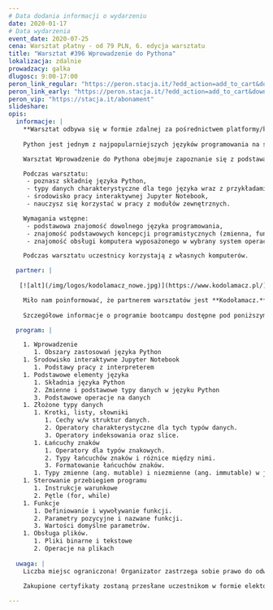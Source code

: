 ```yaml
---
# Data dodania informacji o wydarzeniu
date: 2020-01-17
# Data wydarzenia
event_date: 2020-07-25
cena: Warsztat płatny - od 79 PLN, 6. edycja warsztatu
title: "Warsztat #396 Wprowadzenie do Pythona"
lokalizacja: zdalnie
prowadzacy: galka
dlugosc: 9:00-17:00
peron_link_regular: "https://peron.stacja.it/?edd_action=add_to_cart&download_id=1217&edd_options[price_id]=1"
peron_link_early: "https://peron.stacja.it/?edd_action=add_to_cart&download_id=1217&edd_options[price_id]=2"
peron_vip: "https://stacja.it/abonament"
slideshare:
opis:
  informacje: |
    **Warsztat odbywa się w formie zdalnej za pośrednictwem platformy/komunikatora online, z wykorzystaniem dźwięku, obrazu z kamery, udostępniania ekranu komputera prowadzącego i uczestników.** 
    
    Python jest jednym z najpopularniejszych języków programowania na świecie. Dzięki swojej prostej składni oraz bogatym zestawie bibliotek znalazł miejsce w takich dziedzinach jak analiza danych, uczenie maszynowe, aplikacje internetowe oraz wielu innych.

    Warsztat Wprowadzenie do Pythona obejmuje zapoznanie się z podstawami tego języka programowania. Program szkolenia obejmuje niezbędną teorię oraz zestawy ćwiczeń pozwalające na wypróbowanie poznanych zagadnień w praktyce. Warsztat powstał jako aktualizacja i dopasowanie do bieżących potrzeb wielokrotnie realizowanego w ramach Stacji IT warsztatu Python - szybki start.

    Podczas warsztatu:
     - poznasz składnię języka Python,
     - typy danych charakterystyczne dla tego języka wraz z przykładami ich zastosowania,
     - środowisko pracy interaktywnej Jupyter Notebook,
     - nauczysz się korzystać w pracy z modułów zewnętrznych.

    Wymagania wstępne:
     - podstawowa znajomość dowolnego języka programowania,
     - znajomość podstawowych koncepcji programistycznych (zmienna, funkcja, pętla itp.)a,
     - znajomość obsługi komputera wyposażonego w wybrany system operacyjny wraz z podstawową obsługą linii poleceń Windows, macOS, Linux.

    Podczas warsztatu uczestnicy korzystają z własnych komputerów.

  partner: |
  
   [![alt](/img/logos/kodolamacz_nowe.jpg)](https://www.kodolamacz.pl/)

    Miło nam poinformować, że partnerem warsztatów jest **Kodołamacz.** "Wprowadzenie do Pythona" jest idealnym wstępem do rozpoczęcia bootcapmu Data Science, dlatego dla każdej osoby biorącej udział w powyższym warsztacie Stacji IT, nasz partner oferuję **zniżkę** - przy zapisie i udziale w kursie prowadzonym przez **Kodołamacza** od ceny zostanie odjęta równowartość zakupionego biletu.
    
    Szczegółowe informacje o programie bootcampu dostępne pod poniższym [linkiem](https://www.kodolamacz.pl/bootcamp-datascience/).

  program: |

    1. Wprowadzenie
       1. Obszary zastosowań języka Python
    1. Środowisko interaktywne Jupyter Notebook
       1. Podstawy pracy z interpreterem
    1. Podstawowe elementy języka
       1. Składnia języka Python
       2. Zmienne i podstawowe typy danych w języku Python
       3. Podstawowe operacje na danych
    1. Złożone typy danych
       1. Krotki, listy, słowniki
          1. Cechy w/w struktur danych.
          2. Operatory charakterystyczne dla tych typów danych.
          3. Operatory indeksowania oraz slice.
       1. Łańcuchy znaków
          1. Operatory dla typów znakowych.
          2. Typy łańcuchów znaków i różnice między nimi.
          3. Formatowanie łańcuchów znaków.
       1. Typy zmienne (ang. mutable) i niezmienne (ang. immutable) w języku Python
    1. Sterowanie przebiegiem programu
       1. Instrukcje warunkowe
       2. Pętle (for, while)
    1. Funkcje
       1. Definiowanie i wywoływanie funkcji.
       2. Parametry pozycyjne i nazwane funkcji.
       3. Wartości domyślne parametrów.
    1. Obsługa plików.
       1. Pliki binarne i tekstowe
       2. Operacje na plikach
    
  uwaga: |
    Liczba miejsc ograniczona! Organizator zastrzega sobie prawo do odwołania wydarzenia w przypadku niezgłoszenia się minimalnej liczby uczestników.

    Zakupione certyfikaty zostaną przesłane uczestnikom w formie elektoronicznej po warsztacie oraz za pośrednictwem firmy kurierskiej w momencie poprawy sytuacji wywołanej epidemią koronawirusa. 
    
---
```

